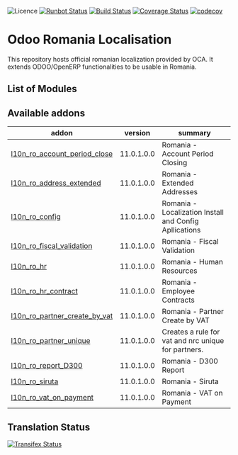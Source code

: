 ![Licence](https://img.shields.io/badge/licence-AGPL--3-blue.svg)
[![Runbot Status](https://runbot.odoo-community.org/runbot/badge/flat/177/11.0.svg)](https://runbot.odoo-community.org/runbot/repo/github-com-oca-l10n-romania-177)
[![Build Status](https://travis-ci.org/OCA/l10n-romania.svg?branch=11.0)](https://travis-ci.org/OCA/l10n-romania)
[![Coverage Status](https://coveralls.io/repos/github/OCA/l10n-romania/badge.svg?branch=11.0)](https://coveralls.io/github/OCA/l10n-romania?branch=11.0)
[![codecov](https://codecov.io/gh/OCA/l10n-romania/branch/11.0/graph/badge.svg)](https://codecov.io/gh/OCA/l10n-romania)

Odoo Romania Localisation
=========================

This repository hosts official romanian localization provided by OCA.
It extends ODOO/OpenERP functionalities to be usable in Romania.

List of Modules
---------------
[//]: # (addons)

Available addons
----------------
addon | version | summary
--- | --- | ---
[l10n_ro_account_period_close](l10n_ro_account_period_close/) | 11.0.1.0.0 | Romania - Account Period Closing
[l10n_ro_address_extended](l10n_ro_address_extended/) | 11.0.1.0.0 | Romania - Extended Addresses
[l10n_ro_config](l10n_ro_config/) | 11.0.1.0.0 | Romania - Localization Install and Config Apllications
[l10n_ro_fiscal_validation](l10n_ro_fiscal_validation/) | 11.0.1.0.0 | Romania - Fiscal Validation
[l10n_ro_hr](l10n_ro_hr/) | 11.0.1.0.0 | Romania - Human Resources
[l10n_ro_hr_contract](l10n_ro_hr_contract/) | 11.0.1.0.0 | Romania - Employee Contracts
[l10n_ro_partner_create_by_vat](l10n_ro_partner_create_by_vat/) | 11.0.1.0.0 | Romania - Partner Create by VAT
[l10n_ro_partner_unique](l10n_ro_partner_unique/) | 11.0.1.0.0 | Creates a rule for vat and nrc unique for partners.
[l10n_ro_report_D300](l10n_ro_report_D300/) | 11.0.1.0.0 | Romania - D300 Report
[l10n_ro_siruta](l10n_ro_siruta/) | 11.0.1.0.0 | Romania - Siruta
[l10n_ro_vat_on_payment](l10n_ro_vat_on_payment/) | 11.0.1.0.0 | Romania - VAT on Payment

[//]: # (end addons)

Translation Status
------------------
[![Transifex Status](https://www.transifex.com/projects/p/OCA-l10n-romania-11-0/chart/image_png)](https://www.transifex.com/projects/p/OCA-l10n-romania-11-0)
